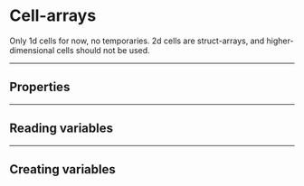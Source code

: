 
# Cell-arrays

Only 1d cells for now, no temporaries.
2d cells are struct-arrays, and higher-dimensional cells should not be used.

---

## Properties

---

## Reading variables

---

## Creating variables
